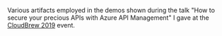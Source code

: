 Various artifacts employed in the demos shown during the talk "How to secure your precious APIs with Azure API Management" I gave at the [CloudBrew 2019](https://www.cloudbrew.be/) event.
